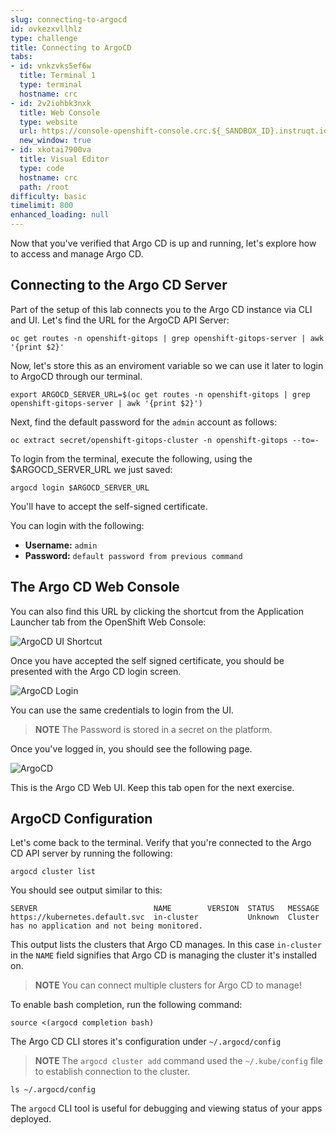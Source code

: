 ```yaml
---
slug: connecting-to-argocd
id: ovkezxvllhlz
type: challenge
title: Connecting to ArgoCD
tabs:
- id: vnkzvks5ef6w
  title: Terminal 1
  type: terminal
  hostname: crc
- id: 2v2iohbk3nxk
  title: Web Console
  type: website
  url: https://console-openshift-console.crc.${_SANDBOX_ID}.instruqt.io
  new_window: true
- id: xkotai7900va
  title: Visual Editor
  type: code
  hostname: crc
  path: /root
difficulty: basic
timelimit: 800
enhanced_loading: null
---
```

Now that you've verified that Argo CD is up and running, let's explore
how to access and manage Argo CD.

## Connecting to the Argo CD Server

Part of the setup of this lab connects you to the Argo CD instance via
CLI and UI. Let's find the URL for the ArgoCD API Server:

```
oc get routes -n openshift-gitops | grep openshift-gitops-server | awk '{print $2}'
```

Now, let's store this as an enviroment variable so we can use it later to login to ArgoCD through our terminal.

```
export ARGOCD_SERVER_URL=$(oc get routes -n openshift-gitops | grep openshift-gitops-server | awk '{print $2}')
```

Next, find the default password for the `admin` account as follows:

```
oc extract secret/openshift-gitops-cluster -n openshift-gitops --to=-
```

To login from the terminal, execute the following, using the $ARGOCD_SERVER_URL we just saved:

```
argocd login $ARGOCD_SERVER_URL
```

You'll have to accept the self-signed certificate.


You can login with the following:
* **Username:** ``admin``
* **Password:** ``default password from previous command``

## The Argo CD Web Console

You can also find this URL by clicking the shortcut from the Application Launcher tab from the OpenShift Web Console:

![ArgoCD UI Shortcut](https://raw.githubusercontent.com/openshift-instruqt/instruqt/master/assets/gitops/argocd-shortcut.png)

Once you have accepted the self signed certificate, you should be
presented with the Argo CD login screen.

![ArgoCD Login](https://raw.githubusercontent.com/openshift-instruqt/instruqt/master/assets/gitops/argocd-login.png)

You can use the same credentials to login from the UI.

> **NOTE** The Password is stored in a secret on the platform.

Once you've logged in, you should see the following page.

![ArgoCD](https://raw.githubusercontent.com/openshift-instruqt/instruqt/master/assets/gitops/argocd.png)

This is the Argo CD Web UI. Keep this tab open for the next exercise.

## ArgoCD Configuration

Let's come back to the terminal. Verify that you're connected to the Argo CD API server
by running the following:

```
argocd cluster list
```

You should see output similar to this:

```shell
SERVER                          NAME        VERSION  STATUS   MESSAGE
https://kubernetes.default.svc  in-cluster           Unknown  Cluster has no application and not being monitored.
```

This output lists the clusters that Argo CD manages. In this case
`in-cluster` in the `NAME` field signifies that Argo CD is managing the
cluster it's installed on.

> **NOTE** You can connect multiple clusters for Argo CD to manage!

To enable bash completion, run the following command:

```
source <(argocd completion bash)
```

The Argo CD CLI stores it's configuration under `~/.argocd/config`

> **NOTE** The `argocd cluster add` command used the `~/.kube/config` file to establish connection to the cluster.

```
ls ~/.argocd/config
```

The `argocd` CLI tool is useful for debugging and viewing status of your apps deployed.
